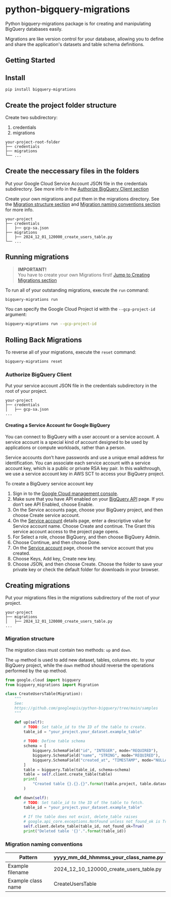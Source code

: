 # python-bigquery-migrations

Python bigquery-migrations package is for creating and manipulating BigQuery databases easily.

Migrations are like version control for your database, allowing you to define and share the application's datasets and table schema definitions.

## Getting Started

## Install
```
pip install bigquery-migrations
```

## Create the project folder structure

Create two subdirectory:
1. credentials
2. migrations

```
your-project-root-folder
├── credentials
├── migrations
└── ...
```

## Create the neccessary files in the folders

Put your Google Cloud Service Account JSON file in the credentials subdirectory. See more info in the [Authorize BigQuery Client section](#authorize-bigquery-client)

Create your own migrations and put them in the migrations directory. See the [Migration structure section](#migration-structure) and [Migration naming conventions section](#migration-naming-conventions) for more info.

```
your-project
├── credentials
│   ├── gcp-sa.json
├── migrations
│   ├── 2024_12_01_120000_create_users_table.py
└── ...
```

## Running migrations

> **IMPORTANT!**  
> You have to create your own Migrations first! [Jump to Creating Migrations section](#creating-migrations)

To run all of your outstanding migrations, execute the `run` command:

```bash
bigquery-migrations run
```

You can specify the Google Cloud Project id witth the `--gcp-project-id` argument:

```bash
bigquery-migrations run --gcp-project-id
```

## Rolling Back Migrations

To reverse all of your migrations, execute the `reset` command:

```bash
bigquery-migrations reset
```

### Authorize BigQuery Client

Put your service account JSON file in the credentials subdirectory in the root of your project.

```
your-project
├── credentials
│   ├── gcp-sa.json
...
```

#### Creating a Service Account for Google BigQuery

You can connect to BigQuery with a user account or a service account. A service account is a special kind of account designed to be used by applications or compute workloads, rather than a person.

Service accounts don’t have passwords and use a unique email address for identification. You can associate each service account with a service account key, which is a public or private RSA key pair. In this walkthrough, we use a service account key in AWS SCT to access your BigQuery project.

To create a BigQuery service account key

1. Sign in to the [Google Cloud management console](https://console.cloud.google.com/).
1. Make sure that you have API enabled on your [BigQuery API](https://console.cloud.google.com/apis/library/bigquery.googleapis.com) page. If you don’t see API Enabled, choose Enable.
1. On the Service accounts page, choose your BigQuery project, and then choose Create service account.
1. On the [Service account](https://console.cloud.google.com/iam-admin/serviceaccounts) details page, enter a descriptive value for Service account name. Choose Create and continue. The Grant this service account access to the project page opens.
1. For Select a role, choose BigQuery, and then choose BigQuery Admin.
1. Choose Continue, and then choose Done.
1. On the [Service account](https://console.cloud.google.com/iam-admin/serviceaccounts) page, choose the service account that you created.
1. Choose Keys, Add key, Create new key.
1. Choose JSON, and then choose Create. Choose the folder to save your private key or check the default folder for downloads in your browser.

## Creating migrations

Put your migrations files in the migrations subdirectory of the root of your project.

```
your-project
├── migrations
│   ├── 2024_12_01_120000_create_users_table.py
...
```

### Migration structure

The migration class must contain two methods: `up` and `down`.

The `up` method is used to add new dataset, tables, columns etc. to your BigQuery project, while the `down` method should reverse the operations performed by the up method.

```python
from google.cloud import bigquery
from bigquery_migrations import Migration

class CreateUsersTable(Migration):
    """
    See:
    https://github.com/googleapis/python-bigquery/tree/main/samples
    """

    def up(self):
        # TODO: Set table_id to the ID of the table to create.
        table_id = "your_project.your_dataset.example_table"
        
        # TODO: Define table schema
        schema = [
            bigquery.SchemaField("id", "INTEGER", mode="REQUIRED"),
            bigquery.SchemaField("name", "STRING", mode="REQUIRED"),
            bigquery.SchemaField("created_at", "TIMESTAMP", mode="NULLABLE"),
        ]
        table = bigquery.Table(table_id, schema=schema)
        table = self.client.create_table(table)
        print(
            "Created table {}.{}.{}".format(table.project, table.dataset_id, table.table_id)
        )

    def down(self):
        # TODO: Set table_id to the ID of the table to fetch.
        table_id = "your_project.your_dataset.example_table"
        
        # If the table does not exist, delete_table raises
        # google.api_core.exceptions.NotFound unless not_found_ok is True.
        self.client.delete_table(table_id, not_found_ok=True)
        print("Deleted table '{}'.".format(table_id))
```

### Migration naming conventions

|Pattern              |yyyy_mm_dd_hhmmss_your_class_name.py    |
|---------------------|----------------------------------------|              
|Example filename     |2024_12_10_120000_create_users_table.py |
|Example class name   |CreateUsersTable                        |
